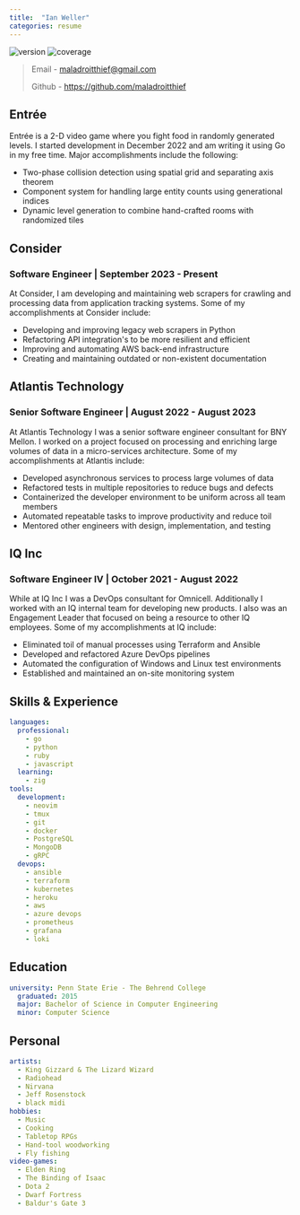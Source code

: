 ```yaml
---
title:  "Ian Weller"
categories: resume
---
```


![version](https://img.shields.io/badge/version-1.4.0-blue)
![coverage](https://img.shields.io/badge/coverage-95%25-brightgreen)

> Email - maladroitthief@gmail.com
>
> Github - https://github.com/maladroitthief

## Entrée

Entrée is a 2-D video game where you fight food in randomly generated levels. I
started development in December 2022 and am writing it using Go in my free time.
Major accomplishments include the following:

- Two-phase collision detection using spatial grid and separating axis theorem
- Component system for handling large entity counts using generational indices
- Dynamic level generation to combine hand-crafted rooms with randomized tiles

## Consider

### Software Engineer | September 2023 - Present

At Consider, I am developing and maintaining web scrapers for crawling and
processing data from application tracking systems. Some of my accomplishments at
Consider include:

- Developing and improving legacy web scrapers in Python
- Refactoring API integration's to be more resilient and efficient
- Improving and automating AWS back-end infrastructure
- Creating and maintaining outdated or non-existent documentation

## Atlantis Technology

### Senior Software Engineer | August 2022 - August 2023

At Atlantis Technology I was a senior software engineer consultant for BNY
Mellon. I worked on a project focused on processing and enriching large volumes
of data in a micro-services architecture. Some of my accomplishments at Atlantis
include:

- Developed asynchronous services to process large volumes of data
- Refactored tests in multiple repositories to reduce bugs and defects
- Containerized the developer environment to be uniform across all team members
- Automated repeatable tasks to improve productivity and reduce toil
- Mentored other engineers with design, implementation, and testing

## IQ Inc

### Software Engineer IV | October 2021 - August 2022

While at IQ Inc I was a DevOps consultant for Omnicell. Additionally I worked
with an IQ internal team for developing new products. I also was an Engagement
Leader that focused on being a resource to other IQ employees. Some of my
accomplishments at IQ include:

- Eliminated toil of manual processes using Terraform and Ansible
- Developed and refactored Azure DevOps pipelines
- Automated the configuration of Windows and Linux test environments
- Established and maintained an on-site monitoring system

<div class="page"/>

## Skills & Experience

```yaml
languages:
  professional:
    - go
    - python
    - ruby
    - javascript
  learning:
    - zig
tools:
  development:
    - neovim
    - tmux
    - git
    - docker
    - PostgreSQL
    - MongoDB
    - gRPC
  devops:
    - ansible
    - terraform
    - kubernetes
    - heroku
    - aws
    - azure devops
    - prometheus
    - grafana
    - loki
```

## Education

```yaml
university: Penn State Erie - The Behrend College
  graduated: 2015
  major: Bachelor of Science in Computer Engineering
  minor: Computer Science
```

## Personal

```yaml
artists:
  - King Gizzard & The Lizard Wizard
  - Radiohead
  - Nirvana
  - Jeff Rosenstock
  - black midi
hobbies:
  - Music
  - Cooking
  - Tabletop RPGs
  - Hand-tool woodworking
  - Fly fishing
video-games:
  - Elden Ring
  - The Binding of Isaac
  - Dota 2
  - Dwarf Fortress
  - Baldur's Gate 3
```
